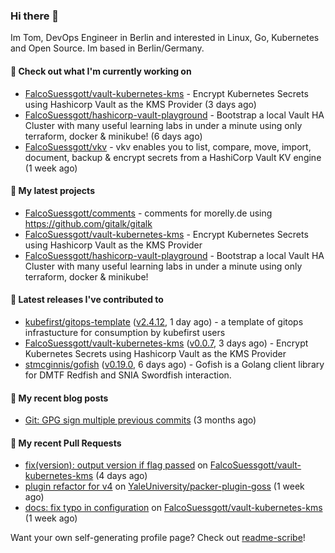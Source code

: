 ### Hi there 👋

Im Tom, DevOps Engineer in Berlin and interested in Linux, Go, Kubernetes and Open Source.
Im based in Berlin/Germany.

#### 👷 Check out what I'm currently working on

- [FalcoSuessgott/vault-kubernetes-kms](https://github.com/FalcoSuessgott/vault-kubernetes-kms) - Encrypt Kubernetes Secrets using Hashicorp Vault as the KMS Provider (3 days ago)
- [FalcoSuessgott/hashicorp-vault-playground](https://github.com/FalcoSuessgott/hashicorp-vault-playground) - Bootstrap a local Vault HA Cluster with many useful learning labs in under a minute using only terraform, docker &amp; minikube! (6 days ago)
- [FalcoSuessgott/vkv](https://github.com/FalcoSuessgott/vkv) - vkv enables you to list, compare, move, import, document, backup &amp; encrypt secrets from a HashiCorp Vault KV engine (1 week ago)

#### 🌱 My latest projects

- [FalcoSuessgott/comments](https://github.com/FalcoSuessgott/comments) - comments for morelly.de using https://github.com/gitalk/gitalk
- [FalcoSuessgott/vault-kubernetes-kms](https://github.com/FalcoSuessgott/vault-kubernetes-kms) - Encrypt Kubernetes Secrets using Hashicorp Vault as the KMS Provider
- [FalcoSuessgott/hashicorp-vault-playground](https://github.com/FalcoSuessgott/hashicorp-vault-playground) - Bootstrap a local Vault HA Cluster with many useful learning labs in under a minute using only terraform, docker &amp; minikube!

#### 🔭 Latest releases I've contributed to

- [kubefirst/gitops-template](https://github.com/kubefirst/gitops-template) ([v2.4.12](https://github.com/kubefirst/gitops-template/releases/tag/v2.4.12), 1 day ago) - a template of gitops infrastucture for consumption by kubefirst users
- [FalcoSuessgott/vault-kubernetes-kms](https://github.com/FalcoSuessgott/vault-kubernetes-kms) ([v0.0.7](https://github.com/FalcoSuessgott/vault-kubernetes-kms/releases/tag/v0.0.7), 3 days ago) - Encrypt Kubernetes Secrets using Hashicorp Vault as the KMS Provider
- [stmcginnis/gofish](https://github.com/stmcginnis/gofish) ([v0.19.0](https://github.com/stmcginnis/gofish/releases/tag/v0.19.0), 6 days ago) - Gofish is a Golang client library for DMTF Redfish and SNIA Swordfish interaction.

#### 📜 My recent blog posts

- [Git: GPG sign multiple previous commits](https://morelly.de/post/20240328_git_gpg_sign_commits/) (3 months ago)

#### 🔨 My recent Pull Requests

- [fix(version): output version if flag passed](https://github.com/FalcoSuessgott/vault-kubernetes-kms/pull/84) on [FalcoSuessgott/vault-kubernetes-kms](https://github.com/FalcoSuessgott/vault-kubernetes-kms) (4 days ago)
- [plugin refactor for v4](https://github.com/YaleUniversity/packer-plugin-goss/pull/101) on [YaleUniversity/packer-plugin-goss](https://github.com/YaleUniversity/packer-plugin-goss) (1 week ago)
- [docs: fix typo in configuration](https://github.com/FalcoSuessgott/vault-kubernetes-kms/pull/75) on [FalcoSuessgott/vault-kubernetes-kms](https://github.com/FalcoSuessgott/vault-kubernetes-kms) (1 week ago)

Want your own self-generating profile page? Check out [readme-scribe](https://github.com/muesli/readme-scribe)!